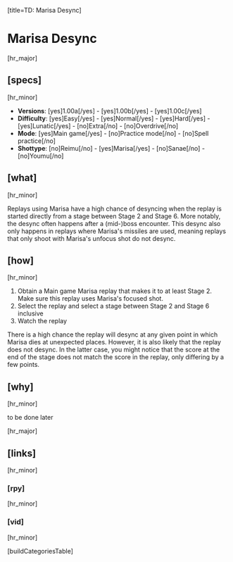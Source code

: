 [title=TD: Marisa Desync]
# Marisa Desync
[hr_major]

## [specs]
[hr_minor]

* **Versions**: [yes]1.00a[/yes] - [yes]1.00b[/yes] - [yes]1.00c[/yes]
* **Difficulty**: [yes]Easy[/yes] - [yes]Normal[/yes] - [yes]Hard[/yes] - [yes]Lunatic[/yes] - [no]Extra[/no] - [no]Overdrive[/no]
* **Mode**: [yes]Main game[/yes] - [no]Practice mode[/no] - [no]Spell practice[/no]
* **Shottype**: [no]Reimu[/no] - [yes]Marisa[/yes] - [no]Sanae[/no] - [no]Youmu[/no]

## [what]
[hr_minor]

Replays using Marisa have a high chance of desyncing when the replay is started directly from a stage between Stage 2 and Stage 6. More notably, the desync often happens after a (mid-)boss encounter. This desync also only happens in replays where Marisa's missiles are used, meaning replays that only shoot with Marisa's unfocus shot do not desync.

<!-- [img=bugs/th13/4_desync.png, figtitle=Youmu gets hit by an enemy (no desync, replay started from Stage 1), and youmu not getting hit by an enemy (desync, replay started from Stage 2), alt=A screenshot of two Youmus and two yin-yangs.] -->

## [how]
[hr_minor]

1. Obtain a Main game Marisa replay that makes it to at least Stage 2. Make sure this replay uses Marisa's focused shot.
2. Select the replay and select a stage between Stage 2 and Stage 6 inclusive
3. Watch the replay
 
There is a high chance the replay will desync at any given point in which Marisa dies at unexpected places. However, it is also likely that the replay does not desync. In the latter case, you might notice that the score at the end of the stage does not match the score in the replay, only differing by a few points.

## [why]
[hr_minor]

to be done later

[hr_major]
## [links]
[hr_minor]
### [rpy]
[hr_minor]


### [vid]
[hr_minor]

[buildCategoriesTable]